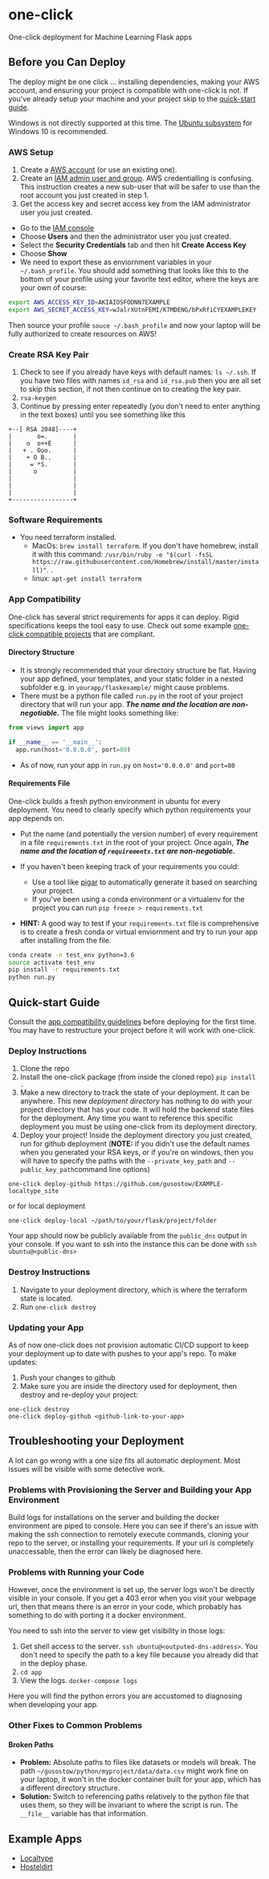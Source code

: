 # one-click
One-click deployment for Machine Learning Flask apps

## Before you Can Deploy

The deploy might be one click ... installing dependencies, making your AWS account, and ensuring your project is compatible with one-click is not. If you've already setup your machine and your project skip to the [quick-start guide](#quick-start-guide).

Windows is not directly supported at this time. The [Ubuntu subsystem](https://helloacm.com/the-ubuntu-sub-system-new-bash-shell-in-windows-10/) for Windows 10 is recommended. 

### AWS Setup

1. Create a [AWS account](https://aws.amazon.com/) (or use an existing one).
2. Create an [IAM admin user and group](https://docs.aws.amazon.com/IAM/latest/UserGuide/getting-started_create-admin-group.html). AWS credentialling is confusing. This instruction creates a new sub-user that will be safer to use than the root account you just created in step 1.
3. Get the access key and secret access key from the IAM administrator user you just created. 
  - Go to the [IAM console](https://console.aws.amazon.com/iam/home?#home)
  - Choose **Users** and then the administrator user you just created.
  - Select the **Security Credentials** tab and then hit **Create Access Key**
  - Choose **Show**
  - We need to export these as enviornment variables in your `~/.bash_profile`. You should add something that looks like this to the bottom of your profile using your favorite text editor, where the keys are your own of course:
  ```bash
  export AWS_ACCESS_KEY_ID=AKIAIOSFODNN7EXAMPLE
  export AWS_SECRET_ACCESS_KEY=wJalrXUtnFEMI/K7MDENG/bPxRfiCYEXAMPLEKEY
  ```
  Then source your profile `souce ~/.bash_profile` and now your laptop will be fully authorized to create resources on AWS!
  
### Create RSA Key Pair

1. Check to see if you already have keys with default names: `ls ~/.ssh`. If you have two files with names `id_rsa` and `id_rsa.pub` then you are all set to skip this section, if not then continue on to creating the key pair.
2. `rsa-keygen`
3. Continue by pressing enter repeatedly (you don't need to enter anything in the text boxes) until you see something like this 
```
+--[ RSA 2048]----+
|       o=.       |
|    o  o++E      |
|   + . Ooo.      |
|    + O B..      |
|     = *S.       |
|      o          |
|                 |
|                 |
|                 |
+-----------------+
```

### Software Requirements

- You need terraform installed.
  - MacOs: `brew install terraform`. If you don't have homebrew, install it with this command: `/usr/bin/ruby -e "$(curl -fsSL https://raw.githubusercontent.com/Homebrew/install/master/install)"`.
. 
  - linux: `apt-get install terraform`

### App Compatibility

One-click has several strict requirements for apps it can deploy. Rigid specifications keeps the tool easy to use. Check out some example [one-click compatible projects](#example-apps) that are compliant.

#### Directory Structure 

- It is strongly recommended that your directory structure be flat. Having your app defined, your templates, and your static folder in a nested subfolder e.g. in `yourapp/flaskexample/` might cause problems. 
- There must be a python file called `run.py` in the root of your project directory that will run your app. _**The name and the location are non-negotiable.**_ The file might looks something like:
```python
from views import app

if __name__ == '__main__':
  app.run(host='0.0.0.0', port=80)
```
- As of now, run your app in `run.py` on `host='0.0.0.0'` and `port=80`

#### Requirements File

One-click builds a fresh python environment in ubuntu for every deployment. You need to clearly specify which python requirements your app depends on.

- Put the name (and potentially the version number) of every requirement in a file `requirements.txt` in the root of your project. Once again, _**The name and the location of `requirements.txt` are non-negotiable.**_ 

- If you haven't been keeping track of your requirements you could:
  - Use a tool like [pigar](https://github.com/damnever/pigar) to automatically generate it based on searching your project.
  - If you've been using a conda environment or a virtualenv for the project you can run `pip freeze > requirements.txt`

- **HINT:** A good way to test if your `requirements.txt` file is comprehensive is to create a fresh conda or virtual enviornment and try to run your app after installing from the file.
```bash
conda create -n test_env python=3.6
source activate test_env
pip install -r requirements.txt
python run.py
```

## Quick-start Guide

Consult the [app compatibility guidelines](#app-compatibility) before deploying for the first time. You may have to restructure your project before it will work with one-click.

### Deploy Instructions

1. Clone the repo
2. Install the one-click package (from inside the cloned repo) `pip install .`
3. Make a new directory to track the state of your deployment. It can be anywhere. This new *deployment directory* has nothing to do with your project directory that has your code. It will hold the backend state files for the deployment. Any time you want to reference this specific deployment you must be using one-click from its deployment directory.
4. Deploy your project! Inside the deployment directory you just created, run for github deployment (**NOTE:** if you didn't use the default names when you generated your RSA keys, or if you're on windows, then you will have to specify the paths with the `--private_key_path` and `--public_key_path`command line options)
```
one-click deploy-github https://github.com/gusostow/EXAMPLE-localtype_site
```
or for local deployment
```
one-click deploy-local ~/path/to/your/flask/project/folder
```

Your app should now be publicly available from the `public_dns` output in your console. If you want to ssh into the instance this can be done with `ssh ubuntu@<public-dns>`

### Destroy Instructions

1. Navigate to your deployment directory, which is where the terraform state is located.
2. Run `one-click destroy`

### Updating your App

As of now one-click does not provision automatic CI/CD support to keep your deployment up to date with pushes to your app's repo. To make updates:
1. Push your changes to github
2. Make sure you are inside the directory used for deployment, then destroy and re-deploy your project:
```
one-click destroy
one-click deploy-github <github-link-to-your-app>
```

## Troubleshooting your Deployment

A lot can go wrong with a one size fits all automatic deployment. Most issues will be visible with some detective work.

### Problems with Provisioning the Server and Building your App Environment

Build logs for installations on the server and building the docker environment are piped to console. Here you can see if there's an issue with making the ssh connection to remotely execute commands, cloning your repo to the server, or installing your requirements. If your url is completely unaccessable, then the error can likely be diagnosed here.

### Problems with Running your Code

However, once the environment is set up, the server logs won't be directly visible in your console. If you get a 403 error when you visit your webpage url, then that means there is an error in your code, which probably has something to do with porting it a docker environment.

You need to ssh into the server to view get visibility in those logs:
1. Get shell access to the server. `ssh ubuntu@<outputed-dns-address>`. You don't need to specify the path to a key file because you already did that in the deploy phase.
2. `cd app`
3. View the logs. `docker-compose logs`

Here you will find the python errors you are accustomed to diagnosing when developing your app.

### Other Fixes to Common Problems

#### Broken Paths
- **Problem:** Absolute paths to files like datasets or models will break. The path `~/gusostow/python/myproject/data/data.csv` might work fine on your laptop, it won't in the docker container built for your app, which has a different directory structure.
- **Solution:** Switch to referencing paths relatively to the python file that uses them, so they will be invariant to where the script is run. The `__file__` variable has that information.

## Example Apps 

- [Localtype](https://github.com/gusostow/EXAMPLE-localtype_site)
- [Hosteldirt](https://github.com/gusostow/EXAMPLE-hosteldirt)

